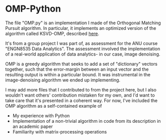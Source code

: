 # OMP-Python

The file "OMP.py" is an implementation I made of the Orthogonal Matching Pursuit algorithm. In particular, it implements an optimized version of the algorithm called KSVD-OMP, described [here](https://www.cs.technion.ac.il/~ronrubin/Publications/KSVD-OMP-v2.pdf).

It's from a group project I was part of, as assessment for the ANU course "ENGN8535 Data Analytics". The assessment involved the implementation of a real-world application of data analytics- in our case, image denoising.

OMP is a greedy algorithm that seeks to add a set of "dictionary" vectors together, such that the error-margin between an input vector and the resulting output is within a particular bound. It was instrumental in the image-denoising algorithm we ended up implementing.

I may add more files that I contributed to from the project here, but I also wouldn't want others' contribution mistaken for my own, and I'd want to take care that it's presented in a coherent way. For now, I've included the OMP algorithm as a self-contained example of

* My experience with Python
* Implementation of a non-trivial algorithm in code from its description in an academic paper
* Familiarity with matrix-processing operations
